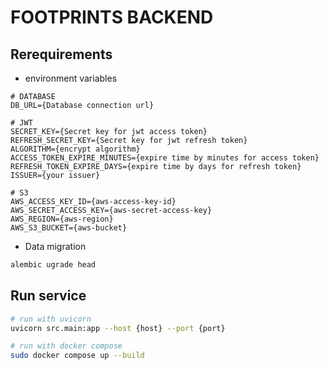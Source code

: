# FOOTPRINTS BACKEND

## Rerequirements
- environment variables
```
# DATABASE
DB_URL={Database connection url}

# JWT
SECRET_KEY={Secret key for jwt access token}
REFRESH_SECRET_KEY={Secret key for jwt refresh token}
ALGORITHM={encrypt algorithm}
ACCESS_TOKEN_EXPIRE_MINUTES={expire time by minutes for access token}
REFRESH_TOKEN_EXPIRE_DAYS={expire time by days for refresh token}
ISSUER={your issuer}

# S3
AWS_ACCESS_KEY_ID={aws-access-key-id}
AWS_SECRET_ACCESS_KEY={aws-secret-access-key}
AWS_REGION={aws-region}
AWS_S3_BUCKET={aws-bucket}
```

- Data migration
```bash
alembic ugrade head 
```

## Run service
```bash
# run with uvicorn
uvicorn src.main:app --host {host} --port {port}

# run with docker compose
sudo docker compose up --build
```
